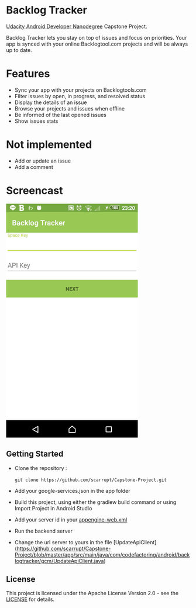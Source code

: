 # Backlog Tracker

[Udacity Android Developer Nanodegree](https://www.udacity.com/course/android-developer-nanodegree--nd801) Capstone Project. 

Backlog Tracker lets you stay on top of issues and focus on priorities. Your app is synced with your online Backlogtool.com projects and will be always up to date.

# Features
* Sync your app with your projects on Backlogtools.com
* Filter issues by open, in progress, and resolved status
* Display the details of an issue
* Browse your projects and issues when offline
* Be informed of the last opened issues
* Show issues stats 

# Not implemented
* Add or update an issue 
* Add a comment

# Screencast
![alt tag](https://github.com/scarrupt/Capstone-Project/blob/master/backlog_tracker_screencast.gif)

## Getting Started
* Clone the repository :

    ``` git clone https://github.com/scarrupt/Capstone-Project.git ```
* Add your google-services.json in the app folder
* Build this project, using either the gradlew build command or using Import Project in Android Studio
* Add your server id in your [appengine-web.xml](https://github.com/scarrupt/Capstone-Project/blob/master/backend/src/main/webapp/WEB-INF/appengine-web.xml)
* Run the backend server
* Change the url server to yours in the file [UpdateApiClient] (https://github.com/scarrupt/Capstone-Project/blob/master/app/src/main/java/com/codefactoring/android/backlogtracker/gcm/UpdateApiClient.java)

## License
This project is licensed under the Apache License Version 2.0 - see the [LICENSE](https://github.com/scarrupt/Capstone-Project/blob/master/LICENSE) for details.

